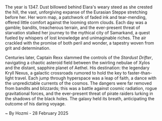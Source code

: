 
The year is 1347.  Dust billowed behind Elara's weary steed as she crested the hill, the vast, unforgiving expanse of the Eurasian Steppe stretching before her.  Her worn map, a patchwork of faded ink and tear-mending, offered little comfort against the looming storm clouds.  Each day was a gamble; bandits, treacherous terrain, and the ever-present threat of starvation stalked her journey to the mythical city of Samarkand, a quest fueled by whispers of lost knowledge and unimaginable riches.  The air crackled with the promise of both peril and wonder, a tapestry woven from grit and determination.

Centuries later, Captain Rexx slammed the controls of the *Stardust Drifter*, navigating a chaotic asteroid field between the swirling nebulae of Xylos and the distant, sapphire planet of Aethel.  His destination: the legendary Kryll Nexus, a galactic crossroads rumored to hold the key to faster-than-light travel.  Each jump through hyperspace was a leap of faith, a dance with the unpredictable currents of the cosmos.  The dangers were far removed from bandits and blizzards;  this was a battle against cosmic radiation, rogue gravitational forces, and the ever-present threat of pirate raiders lurking in the shadows of the black holes.  The galaxy held its breath, anticipating the outcome of his daring voyage.

~ By Hozmi - 28 February 2025
